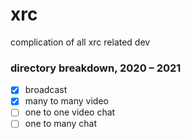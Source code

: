 # xrc
complication of all xrc related dev

### directory breakdown, 2020 – 2021

- [x] broadcast
- [x] many to many video
- [ ] one to one video chat
- [ ] one to many chat